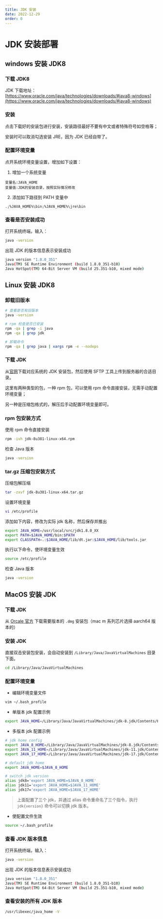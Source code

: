 ```yaml
---
title: JDK 安装
date: 2022-12-29
order: 0
---
```


# JDK 安装部署

## windows 安装 JDK8

### 下载 JDK8

JDK 下载地址：[https://www.oracle.com/java/technologies/downloads/#java8-windows](https://www.oracle.com/java/technologies/downloads/#java8-windows)

### 安装

点击下载好的安装包进行安装，安装路径最好不要有中文或者特殊符号如空格等；

安装时可以取消勾选安装 JRE，因为 JDK 已经自带了。

### 配置环境变量

点开系统环境变量设置，增加如下设置：

1. 增加一个系统变量

```
变量名:JAVA_HOME
变量值:JDK的安装目录，按照实际情况修改
```

2. 添加如下路径到 PATH 变量中

```
.;%JAVA_HOME%\bin;%JAVA_HOME%\jre\bin
```

### 查看是否安装成功
 
打开系统终端，输入：

```bash
java -version
```

出现 JDK 的版本信息表示安装成功

```bash
java version "1.8.0_351"
Java(TM) SE Runtime Environment (build 1.8.0_351-b10)
Java HotSpot(TM) 64-Bit Server VM (build 25.351-b10, mixed mode)
```

## Linux 安装 JDK8

### 卸载旧版本

```bash
# 查看是否有旧版本
java -version

# rpm 检查是否已安装
rpm -qa | grep -i java
rpm -qa | grep jdk

# 卸载命令
rpm -qa | grep java | xargs rpm -e --nodeps
```

### 下载 JDK

从[官网](https://www.oracle.com/java/technologies/downloads/#java8)下载对应系统的 JDK 安装包，然后使用 SFTP 工具上传到服务器的合适目录。

这里有两种类型的包，一种 rpm 包，可以使用 rpm 命令直接安装，无需手动配置环境变量；

另一种是压缩包格式的，解压后手动配置环境变量即可。


### rpm 包安装方式

使用 rpm 命令直接安装

```bash
rpm -ivh jdk-8u381-linux-x64.rpm
```

检查 Java 版本

```bash
java -version
```

### tar.gz 压缩包安装方式

压缩包解压缩

```bash
tar -zxvf jdk-8u381-linux-x64.tar.gz
```

设置环境变量

```bash
vi /etc/profile
```

添加如下内容，修改为实际 jdk 名称，然后保存并推出

```bash
export JAVA_HOME=/usr/local/src/jdk1.8.0_XX
export PATH=$JAVA_HOME/bin:$PATH
export CLASSPATH=.:$JAVA_HOME/lib/dt.jar:$JAVA_HOME/lib/tools.jar
```

执行以下命令，使环境变量生效

```bash
source /etc/profile
```

检查 Java 版本

```bash
java -version
```

## MacOS 安装 JDK

### 下载 JDK

从 [Orcale 官方](https://www.oracle.com/cn/java/technologies/downloads/) 下载需要版本的 `.dmg` 安装包（mac m 系列芯片选择 aarch64 版本的）

### 安装 JDK

直接双击安装包安装，会自动安装到 `/Library/Java/JavaVirtualMachines` 目录下面。

```bash
cd /Library/Java/JavaVirtualMachines
```

### 配置环境变量

- 编辑环境变量文件

```bash
vim ~/.bash_profile
```

- 单版本 jdk 配置示例

```bash
export JAVA_HOME=/Library/Java/JavaVirtualMachines/jdk-8.jdk/Contents/Home
```

- 多版本 jdk 配置示例

```bash
# jdk home config
export JAVA_8_HOME=/Library/Java/JavaVirtualMachines/jdk-8.jdk/Contents/Home
export JAVA_11_HOME=/Library/Java/JavaVirtualMachines/jdk-11.jdk/Contents/Home
export JAVA_17_HOME=/Library/Java/JavaVirtualMachines/jdk-17.jdk/Contents/Home

# default jdk home
export JAVA_HOME=$JAVA_8_HOME

# switch jdk version
alias jdk8='export JAVA_HOME=$JAVA_8_HOME'
alias jdk11='export JAVA_HOME=$JAVA_11_HOME'
alias jdk17='export JAVA_HOME=$JAVA_17_HOME'
```

> 上面配置了三个 jdk，并通过 alias 命令重命名了三个指令，执行 `jdk{version}` 命令可以切换 jdk 版本。

- 使配置文件生效

```bash
source ~/.bash_profile
```

### 查看 JDK 版本信息
 
打开系统终端，输入：

```bash
java -version
```

出现 JDK 的版本信息表示安装成功

```bash
java version "1.8.0_351"
Java(TM) SE Runtime Environment (build 1.8.0_351-b10)
Java HotSpot(TM) 64-Bit Server VM (build 25.351-b10, mixed mode)
```

### 查看安装的所有 JDK 版本

```bash
/usr/libexec/java_home -V
```
